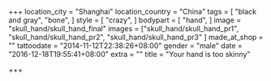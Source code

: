 +++
location_city = "Shanghai"
location_country = "China"
tags = [
  "black and gray",
  "bone",
]
style = [
  "crazy",
]
bodypart = [
  "hand",
]
image = "skull_hand/skull_hand_final"
images = ["skull_hand/skull_hand_pr1",
"skull_hand/skull_hand_pr2",
"skull_hand/skull_hand_pr3"
]
made_at_shop = ""
tattoodate = "2014-11-12T22:38:26+08:00"
gender = "male"
date = "2016-12-18T19:55:41+08:00"
extra = ""
title = "Your hand is too skinny"

+++
